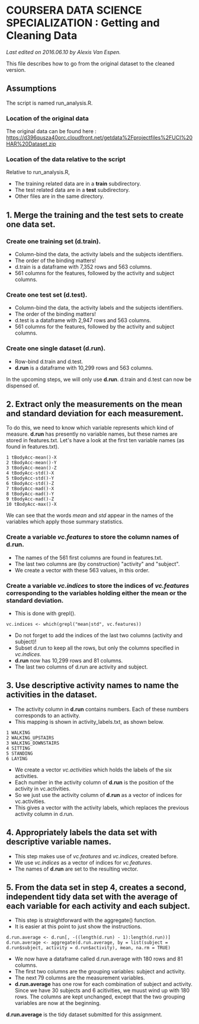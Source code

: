 # COURSERA DATA SCIENCE SPECIALIZATION : Getting and Cleaning Data
*Last edited on 2016.06.10 by Alexis Van Espen.*

This file describes how to go from the original dataset to the cleaned version.

## Assumptions
The script is named run_analysis.R.

### Location of the original data
The original data can be found here : https://d396qusza40orc.cloudfront.net/getdata%2Fprojectfiles%2FUCI%20HAR%20Dataset.zip

### Location of the data relative to the script
Relative to run_analysis.R,
* The training related data are in a **train** subdirectory.
* The test related data are in a **test** subdirectory.
* Other files are in the same directory.

## 1. Merge the training and the test sets to create one data set.

### Create one training set (d.train).
* Column-bind the data, the activity labels and the subjects identifiers.
* The order of the binding matters!
* d.train is a dataframe with 7,352 rows and 563 columns.
* 561 columns for the features, followed by the activity and subject columns.

### Create one test set (d.test).
* Column-bind the data, the activity labels and the subjects identifiers.
* The order of the binding matters!
* d.test is a dataframe with 2,947 rows and 563 columns.
* 561 columns for the features, followed by the activity and subject columns.

### Create one single dataset (d.run).
* Row-bind d.train and d.test.
* **d.run** is a dataframe with 10,299 rows and 563 columns.

In the upcoming steps, we will only use **d.run**. d.train and d.test can now be dispensed of.

## 2. Extract only the measurements on the mean and standard deviation for each measurement.
To do this, we need to know which variable represents which kind of measure.
**d.run** has presently no variable names, but these names are stored in features.txt.
Let's have a look at the first ten variable names (as found in features.txt).
```
1 tBodyAcc-mean()-X
2 tBodyAcc-mean()-Y
3 tBodyAcc-mean()-Z
4 tBodyAcc-std()-X
5 tBodyAcc-std()-Y
6 tBodyAcc-std()-Z
7 tBodyAcc-mad()-X
8 tBodyAcc-mad()-Y
9 tBodyAcc-mad()-Z
10 tBodyAcc-max()-X
```
We can see that the words *mean* and *std* appear in the names of the variables which apply those summary statistics.

### Create a variable *vc.features* to store the column names of d.run.
* The names of the 561 first columns are found in features.txt.
* The last two columns are (by construction) "activity" and "subject".
* We create a vector with these 563 values, in this order.

### Create a variable *vc.indices* to store the indices of *vc.features* corresponding to the variables holding either the mean or the standard deviation.
* This is done with grepl().
```
vc.indices <- which(grepl("mean|std", vc.features))
```
* Do not forget to add the indices of the last two columns (activity and subject)!
* Subset d.run to keep all the rows, but only the columns specified in *vc.indices*.
* **d.run** now has 10,299 rows and 81 columns.
* The last two columns of d.run are activity and subject.

## 3. Use descriptive activity names to name the activities in the dataset.
* The activity column in **d.run** contains numbers. Each of these numbers corresponds to an activity.
* This mapping is shown in activity_labels.txt, as shown below.
```
1 WALKING
2 WALKING_UPSTAIRS
3 WALKING_DOWNSTAIRS
4 SITTING
5 STANDING
6 LAYING
```
* We create a vector *vc.activities* which holds the labels of the six activities.
* Each number in the activity column of **d.run** is the position of the activity in vc.activities.
* So we just use the activity column of **d.run** as a vector of indices for vc.activities.
* This gives a vector with the activity labels, which replaces the previous activity column in d.run. 

## 4. Appropriately labels the data set with descriptive variable names.
* This step makes use of *vc.features* and *vc.indices*, created before.
* We use *vc.indices* as a vector of indices for *vc.features*.
* The names of **d.run** are set to the resulting vector.

## 5. From the data set in step 4, creates a second, independent tidy data set with the average of each variable for each activity and each subject.
* This step is straightforward with the aggregate() function.
* It is easier at this point to just show the instructions.

```
d.run.average <- d.run[, -((length(d.run) - 1):length(d.run))]
d.run.average <- aggregate(d.run.average, by = list(subject = d.run$subject, activity = d.run$activity), mean, na.rm = TRUE)
```

* We now have a dataframe called d.run.average with 180 rows and 81 columns.
* The first two columns are the grouping variables: subject and activity.
* The next 79 columns are the measurement variables.
* **d.run.average** has one row for each combination of subject and activity. Since we have 30 subjects and 6 acitivities, we muust wind up with 180 rows. The columns are kept unchanged, except that the two grouping variables are now at the beginning.

**d.run.average** is the tidy dataset submitted for this assignment.

